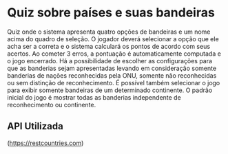# Quiz sobre países e suas bandeiras

Quiz onde o sistema apresenta quatro opções de bandeiras e um nome acima do quadro de seleção. O jogador deverá selecionar a opção que ele acha ser a correta e o sistema calculará os pontos de acordo com seus acertos. Ao cometer 3 erros, a pontuação é automaticamente computada e o jogo encerrado.
Há a possibilidade de escolher as configurações para que as banderias sejam apresentadas levando em consideração somente banderias de nações reconhecidas pela ONU, somente não reconhecidas ou sem distinção de reconhecimento. É possível também selecionar o jogo para exibir somente bandeiras de um determinado continente. O padrão inicial do jogo é mostrar todas as banderias independente de reconhecimento ou continente. 

## API Utilizada

(https://restcountries.com)


